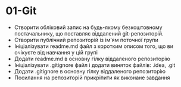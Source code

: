 # 01-Git

* Створити обліковий запис на будь-якому безкоштовному постачальнику, що поставляє віддалений git-репозиторій.
* Створити публічний репозиторій із ім'ям поточної групи
* Ініціалізувати readme.md файл з коротким описом того, що ви очікуєте від навчання у цій групі
* Додати readme.md в основну гілку віддаленого репозиторію
* Ініціалізувати .gitignore файл і додати виняток файлів: .idea, .git
* Додати .gitignore в основну гілку віддаленого репозиторію
* Посилання на репозиторій прикріпити як виконане завдання